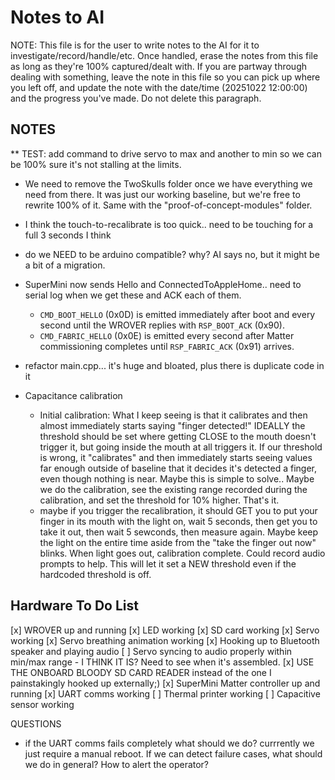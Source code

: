 # Notes to AI

NOTE: This file is for the user to write notes to the AI for it to investigate/record/handle/etc. Once handled, erase the notes from this file as long as they're 100% captured/dealt with. If you are partway through dealing with something, leave the note in this file so you can pick up where you left off, and update the note with the date/time (20251022 12:00:00) and the progress you've made. Do not delete this paragraph.

## NOTES

** TEST: add command to drive servo to max and another to min so we can be 100% sure it's not stalling at the limits.

- We need to remove the TwoSkulls folder once we have everything we need from there. It was just our working baseline, but we're free to rewrite 100% of it. Same with the "proof-of-concept-modules" folder.

- I think the touch-to-recalibrate is too quick.. need to be touching for a full 3 seconds I think

- do we NEED to be arduino compatible? why? AI says no, but it might be a bit of a migration.

- SuperMini now sends Hello and ConnectedToAppleHome.. need to serial log when we get these and ACK each of them.
  - `CMD_BOOT_HELLO` (0x0D) is emitted immediately after boot and every second until the WROVER replies with `RSP_BOOT_ACK` (0x90).
  - `CMD_FABRIC_HELLO` (0x0E) is emitted every second after Matter commissioning completes until `RSP_FABRIC_ACK` (0x91) arrives.

- refactor main.cpp... it's huge and bloated, plus there is duplicate code in it

- Capacitance calibration
  - Initial calibration: What I keep seeing is that it calibrates and then almost immediately starts saying "finger detected!" IDEALLY the threshold should be set where getting CLOSE to the mouth doesn't trigger it, but going inside the mouth at all triggers it. If our threshold is wrong, it "calibrates" and then immediately starts seeing values far enough outside of baseline that it decides it's detected a finger, even though nothing is near. Maybe this is simple to solve.. Maybe we do the calibration, see the existing range recorded during the calibration, and set the threshold for 10% higher. That's it. 
  - maybe if you trigger the recalibration, it should GET you to put your finger in its mouth with the light on, wait 5 seconds, then get you to take it out, then wait 5 sewconds, then measure again. Maybe keep the light on the entire time aside from the "take the finger out now" blinks. When light goes out, calibration complete. Could record audio prompts to help. This will let it set a NEW threshold even if the hardcoded threshold is off. 

## Hardware To Do List
[x] WROVER up and running
[x] LED working
[x] SD card working
[x] Servo working
[x] Servo breathing animation working
[x] Hooking up to Bluetooth speaker and playing audio
[ ] Servo syncing to audio properly within min/max range - I THINK IT IS? Need to see when it's assembled.
[x] USE THE ONBOARD BLOODY SD CARD READER instead of the one I painstakingly hooked up externally;)
[x] SuperMini Matter controller up and running
[x] UART comms working
[ ] Thermal printer working
[ ] Capacitive sensor working

QUESTIONS
- if the UART comms fails completely what should we do? currrently we just require a manual reboot. If we can detect failure cases, what should we do in general? How to alert the operator?

